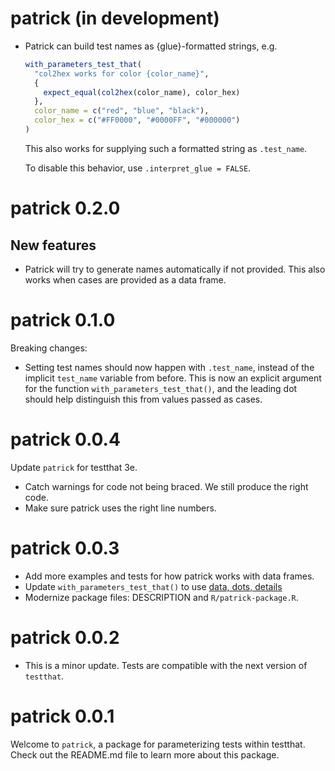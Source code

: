 # patrick (in development)

*  Patrick can build test names as {glue}-formatted strings, e.g.

    ```r
    with_parameters_test_that(
      "col2hex works for color {color_name}",
      {
        expect_equal(col2hex(color_name), color_hex)
      },
      color_name = c("red", "blue", "black"),
      color_hex = c("#FF0000", "#0000FF", "#000000")
    )
    ```

    This also works for supplying such a formatted string as `.test_name`.

    To disable this behavior, use `.interpret_glue = FALSE`.

# patrick 0.2.0

## New features

*  Patrick will try to generate names automatically if not provided. This
   also works when cases are provided as a data frame.

# patrick 0.1.0

Breaking changes:

*  Setting test names should now happen with `.test_name`, instead of the
   implicit `test_name` variable from before. This is now an explicit
   argument for the function `with_parameters_test_that()`, and the leading dot
   should help distinguish this from values passed as cases.

# patrick 0.0.4

Update `patrick` for testthat 3e.

*  Catch warnings for code not being braced. We still produce the right code.
*  Make sure patrick uses the right line numbers.

# patrick 0.0.3

*   Add more examples and tests for how patrick works with data frames.
*   Update `with_parameters_test_that()` to use
    [data, dots, details](https://design.tidyverse.org/dots-position.html)
*   Modernize package files: DESCRIPTION and `R/patrick-package.R`.

# patrick 0.0.2

*   This is a minor update. Tests are compatible with the next version of
    `testthat`.

# patrick 0.0.1

Welcome to `patrick`, a package for parameterizing tests within testthat. Check
out the README.md file to learn more about this package.
